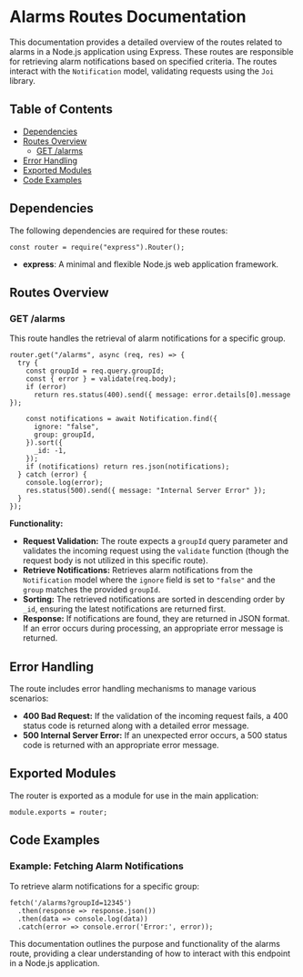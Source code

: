 # Alarms Routes Documentation

This documentation provides a detailed overview of the routes related to alarms in a Node.js application using Express. These routes are responsible for retrieving alarm notifications based on specified criteria. The routes interact with the `Notification` model, validating requests using the `Joi` library.

## Table of Contents

- [Dependencies](#dependencies)
- [Routes Overview](#routes-overview)
  - [GET /alarms](#get-alarms)
- [Error Handling](#error-handling)
- [Exported Modules](#exported-modules)
- [Code Examples](#code-examples)

## Dependencies

The following dependencies are required for these routes:

```
const router = require("express").Router();
```

- **express**: A minimal and flexible Node.js web application framework.

## Routes Overview

### GET /alarms

This route handles the retrieval of alarm notifications for a specific group.

```
router.get("/alarms", async (req, res) => {
  try {
    const groupId = req.query.groupId;
    const { error } = validate(req.body);
    if (error)
      return res.status(400).send({ message: error.details[0].message });

    const notifications = await Notification.find({
      ignore: "false",
      group: groupId,
    }).sort({
      _id: -1,
    });
    if (notifications) return res.json(notifications);
  } catch (error) {
    console.log(error);
    res.status(500).send({ message: "Internal Server Error" });
  }
});
```

**Functionality:**

- **Request Validation:** The route expects a `groupId` query parameter and validates the incoming request using the `validate` function (though the request body is not utilized in this specific route).
- **Retrieve Notifications:** Retrieves alarm notifications from the `Notification` model where the `ignore` field is set to `"false"` and the `group` matches the provided `groupId`.
- **Sorting:** The retrieved notifications are sorted in descending order by `_id`, ensuring the latest notifications are returned first.
- **Response:** If notifications are found, they are returned in JSON format. If an error occurs during processing, an appropriate error message is returned.

## Error Handling

The route includes error handling mechanisms to manage various scenarios:

- **400 Bad Request:** If the validation of the incoming request fails, a 400 status code is returned along with a detailed error message.
- **500 Internal Server Error:** If an unexpected error occurs, a 500 status code is returned with an appropriate error message.

## Exported Modules

The router is exported as a module for use in the main application:

```
module.exports = router;
```

## Code Examples

### Example: Fetching Alarm Notifications

To retrieve alarm notifications for a specific group:

```
fetch('/alarms?groupId=12345')
  .then(response => response.json())
  .then(data => console.log(data))
  .catch(error => console.error('Error:', error));
```

This documentation outlines the purpose and functionality of the alarms route, providing a clear understanding of how to interact with this endpoint in a Node.js application.
